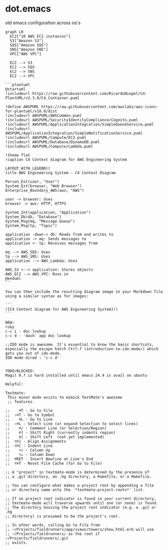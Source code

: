 # dot.emacs
std emacs configuration across os's

```mermaid
graph LR
  EC2["10 AWS EC2 instances"]
  S3["Amazon S3"]
  SQS["Amazon SQS"]
  SNS["Amazon SNS"]
  VPC["AWS VPC"]

  EC2 --> S3
  EC2 --> SQS
  EC2 --> SNS
  EC2 --> VPC
```

<pre><code>```plantuml
@startuml
!includeurl https://raw.githubusercontent.com/RicardoNiepel/C4-PlantUML/v2.3.0/C4_Container.puml

!define AWSPUML https://raw.githubusercontent.com/awslabs/aws-icons-for-plantuml/v18.0/dist
!includeurl AWSPUML/AWSCommon.puml
!includeurl AWSPUML/SecurityIdentityCompliance/Cognito.puml
!includeurl AWSPUML/ApplicationIntegration/SimpleQueueService.puml
!includeurl AWSPUML/ApplicationIntegration/SimpleNotificationService.puml
!includeurl AWSPUML/Compute/EC2.puml
!includeurl AWSPUML/Database/DynamoDB.puml
!includeurl AWSPUML/Compute/Lambda.puml

!theme flat
!caption C4 Context diagram for AWS Engineering System

LAYOUT_WITH_LEGEND()
title AWS Engineering System - C4 Context Diagram

Person_Ext(user, "User")
System_Ext(browser, "Web Browser")
Enterprise_Boundary_AWS(aws, "AWS")

user -> browser: Uses
browser -> aws: HTTP, HTTPS

System_Int(application, "Application")
System_Db(db, "Database")
System_Msg(mq, "Message Queue")
System_Msg(tp, "Topic")

application -down-> db: Reads from and writes to
application -> mq: Sends messages to
application <- tp: Receives messages from

mq --> AWS_SQS: Uses
tp --> AWS_SNS: Uses
application --> AWS_Lambda: Uses

AWS_S3 <--> application: Stores objects
AWS_EC2 --> AWS_VPC: Runs in
@enduml
```

You can then include the resulting diagram image in your Markdown file using a similar syntax as for images:

```
![C4 Context diagram for AWS Engineering System](<image URL>)
```

NEW:
ruby
c-c i - doc lookup
c-c d - 'dash' app doc lookup

;;IDO mode is awesome. It's essential to know the basic shortcuts, especially the escape hatch Ctrl-f (introduction-to-ido-mode/) which gets you out of ido-mode.
IDO mode dired : 'c-c d'


TODO/BLOCKED:
Magit 0.7 is hard installed until emacs 24.4 is avail on ubuntu

Helpful:

Textmate:
 This minor mode exists to mimick TextMate's awesome
 ;; features.

;;    ⌘T - Go to File
;;  ⇧⌘T - Go to Symbol
;;    ⌘L - Go to Line
;;  ⇧⌘L - Select Line (or expand Selection to select lines)
;;    ⌘/ - Comment Line (or Selection/Region)
;;    ⌘] - Shift Right (currently indents region)
;;    ⌘[ - Shift Left  (not yet implemented)
;;  ⌥⌘] - Align Assignments
;;  ⌥⌘[ - Indent Line
;;    ⌥↑ - Column Up
;;    ⌥↓ - Column Down
;;  ⌘RET - Insert Newline at Line's End
;;  ⌥⌘T - Reset File Cache (for Go to File)

;; A "project" in textmate-mode is determined by the presence of
;; a .git directory, an .hg directory, a Rakefile, or a Makefile.

;; You can configure what makes a project root by appending a file
;; or directory name onto the `*textmate-project-roots*' list.

;; If no project root indicator is found in your current directory,
;; textmate-mode will traverse upwards until one (or none) is found.
;; The directory housing the project root indicator (e.g. a .git or .hg
;; directory) is presumed to be the project's root.

;; In other words, calling Go to File from
;; ~/Projects/fieldrunners/app/views/towers/show.html.erb will use
;; ~/Projects/fieldrunners/ as the root if ~/Projects/fieldrunners/.git
;; exists.
